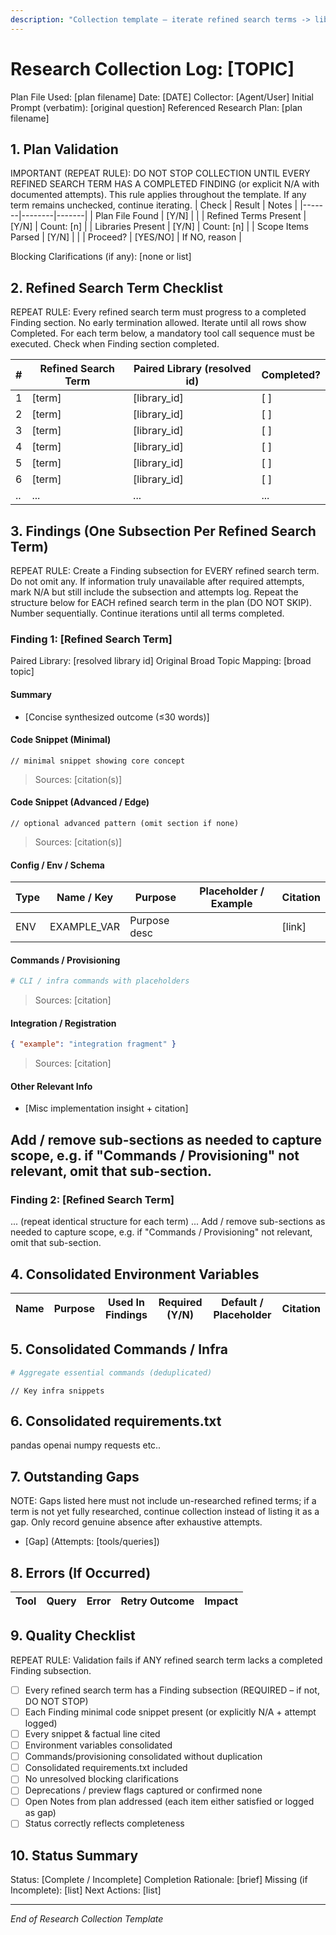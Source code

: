 ```yaml
---
description: "Collection template – iterate refined search terms -> library docs -> structured findings with code/config emphasis"
---
```


# Research Collection Log: [TOPIC]

Plan File Used: [plan filename]
Date: [DATE]
Collector: [Agent/User]
Initial Prompt (verbatim): [original question]
Referenced Research Plan: [plan filename]

## 1. Plan Validation
IMPORTANT (REPEAT RULE): DO NOT STOP COLLECTION UNTIL EVERY REFINED SEARCH TERM HAS A COMPLETED FINDING (or explicit N/A with documented attempts). This rule applies throughout the template. If any term remains unchecked, continue iterating.
| Check | Result | Notes |
|-------|--------|-------|
| Plan File Found | [Y/N] |  |
| Refined Terms Present | [Y/N] | Count: [n] |
| Libraries Present | [Y/N] | Count: [n] |
| Scope Items Parsed | [Y/N] |  |
| Proceed? | [YES/NO] | If NO, reason |

Blocking Clarifications (if any): [none or list]

## 2. Refined Search Term Checklist
REPEAT RULE: Every refined search term must progress to a completed Finding section. No early termination allowed. Iterate until all rows show Completed.
For each term below, a mandatory tool call sequence must be executed. Check when Finding section completed.

| # | Refined Search Term | Paired Library (resolved id) | Completed? |
|---|---------------------|------------------------------|------------|
| 1 | [term] | [library_id] | [ ] |
| 2 | [term] | [library_id] | [ ] |
| 3 | [term] | [library_id] | [ ] |
| 4 | [term] | [library_id] | [ ] |
| 5 | [term] | [library_id] | [ ] |
| 6 | [term] | [library_id] | [ ] |
| .. | ... | ... | ... |

## 3. Findings (One Subsection Per Refined Search Term)
REPEAT RULE: Create a Finding subsection for EVERY refined search term. Do not omit any. If information truly unavailable after required attempts, mark N/A but still include the subsection and attempts log.
Repeat the structure below for EACH refined search term in the plan (DO NOT SKIP). Number sequentially. Continue iterations until all terms completed.

### Finding 1: [Refined Search Term]
Paired Library: [resolved library id]
Original Broad Topic Mapping: [broad topic]

#### Summary
- [Concise synthesized outcome (≤30 words)]

#### Code Snippet (Minimal)
```[language]
// minimal snippet showing core concept
```
> Sources: [citation(s)]

#### Code Snippet (Advanced / Edge)
```[language]
// optional advanced pattern (omit section if none)
```
> Sources: [citation(s)]

#### Config / Env / Schema
| Type | Name / Key | Purpose | Placeholder / Example | Citation |
|------|------------|---------|-----------------------|----------|
| ENV  | EXAMPLE_VAR | Purpose desc | <VALUE> | [link] |

#### Commands / Provisioning
```bash
# CLI / infra commands with placeholders
```
> Sources: [citation]

#### Integration / Registration
```json
{ "example": "integration fragment" }
```
> Sources: [citation]

#### Other Relevant Info
- [Misc implementation insight + citation]

Add / remove sub-sections as needed to capture scope, e.g. if "Commands / Provisioning" not relevant, omit that sub-section.
---

### Finding 2: [Refined Search Term]
... (repeat identical structure for each term) ...
Add / remove sub-sections as needed to capture scope, e.g. if "Commands / Provisioning" not relevant, omit that sub-section.

## 4. Consolidated Environment Variables
| Name | Purpose | Used In Findings | Required (Y/N) | Default / Placeholder | Citation |
|------|---------|------------------|----------------|-----------------------|----------|

## 5. Consolidated Commands / Infra
```bash
# Aggregate essential commands (deduplicated)
```
```bicep
// Key infra snippets
```

## 6. Consolidated requirements.txt
pandas
openai
numpy
requests
etc..

## 7. Outstanding Gaps
NOTE: Gaps listed here must not include un-researched refined terms; if a term is not yet fully researched, continue collection instead of listing it as a gap. Only record genuine absence after exhaustive attempts.
- [Gap] (Attempts: [tools/queries])

## 8. Errors (If Occurred)
| Tool | Query | Error | Retry Outcome | Impact |
|------|-------|-------|---------------|--------|

## 9. Quality Checklist
REPEAT RULE: Validation fails if ANY refined search term lacks a completed Finding subsection.
- [ ] Every refined search term has a Finding subsection (REQUIRED – if not, DO NOT STOP)
- [ ] Each Finding minimal code snippet present (or explicitly N/A + attempt logged)
- [ ] Every snippet & factual line cited
- [ ] Environment variables consolidated
- [ ] Commands/provisioning consolidated without duplication
- [ ] Consolidated requirements.txt included
- [ ] No unresolved blocking clarifications
- [ ] Deprecations / preview flags captured or confirmed none
- [ ] Open Notes from plan addressed (each item either satisfied or logged as gap)
- [ ] Status correctly reflects completeness

## 10. Status Summary
Status: [Complete / Incomplete]
Completion Rationale: [brief]
Missing (if Incomplete): [list]
Next Actions: [list]

---
*End of Research Collection Template*